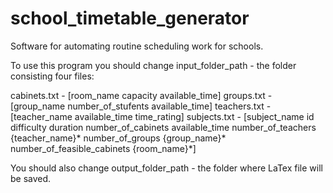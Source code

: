 # school_timetable_generator
Software for automating routine scheduling work for schools.

To use this program you should change input_folder_path - the folder consisting four files: 

cabinets.txt - [room_name capacity available_time]
groups.txt - [group_name number_of_stufents available_time]
teachers.txt - [teacher_name available_time time_rating]
subjects.txt - [subject_name id difficulty duration number_of_cabinets available_time number_of_teachers {teacher_name}* number_of_groups {group_name}* number_of_feasible_cabinets {room_name}*]

You should also change output_folder_path - the folder where LaTex file will be saved.
